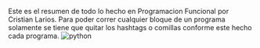Este es el resumen de todo lo hecho en Programacion Funcional por Cristian Larios. Para poder correr cualquier bloque de un programa solamente se tiene que quitar los hashtags o comillas conforme este hecho cada programa.
![python](https://user-images.githubusercontent.com/96441511/188329706-1e66fe2c-8d93-4b3e-9f3d-f26b3e4b4538.jpg)
